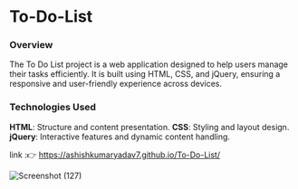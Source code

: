 # To-Do-List
### Overview

The To Do List project is a web application designed to help users manage their tasks efficiently. It is built using HTML, CSS, and jQuery, ensuring a responsive and user-friendly experience across devices.

### Technologies Used
<b>HTML</b>: Structure and content presentation.
<b>CSS</b>: Styling and layout design.
<b>jQuery</b>: Interactive features and dynamic content handling.

link :👉 https://ashishkumaryadav7.github.io/To-Do-List/



![Screenshot (127)](https://github.com/ashishkumaryadav7/To-Do-List/assets/139031386/1e827259-3490-4572-8b4d-c07b60968b93)
